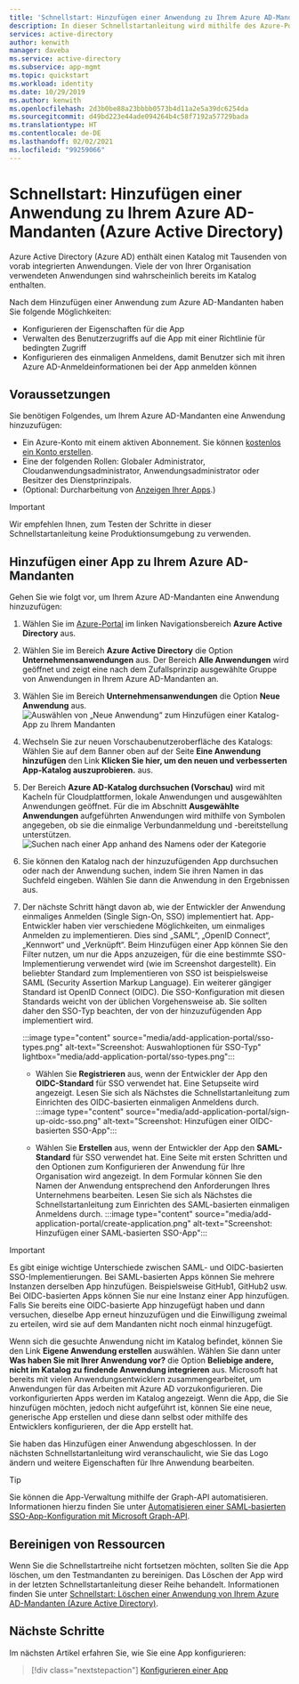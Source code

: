 ```yaml
---
title: 'Schnellstart: Hinzufügen einer Anwendung zu Ihrem Azure AD-Mandanten (Azure Active Directory)'
description: In dieser Schnellstartanleitung wird mithilfe des Azure-Portals eine Kataloganwendung zu Ihrem Azure Active Directory-Mandanten (Azure AD) hinzugefügt.
services: active-directory
author: kenwith
manager: daveba
ms.service: active-directory
ms.subservice: app-mgmt
ms.topic: quickstart
ms.workload: identity
ms.date: 10/29/2019
ms.author: kenwith
ms.openlocfilehash: 2d3b0be88a23bbbb0573b4d11a2e5a39dc6254da
ms.sourcegitcommit: d49bd223e44ade094264b4c58f7192a57729bada
ms.translationtype: HT
ms.contentlocale: de-DE
ms.lasthandoff: 02/02/2021
ms.locfileid: "99259066"
---
```

# <a name="quickstart-add-an-application-to-your-azure-active-directory-azure-ad-tenant"></a>Schnellstart: Hinzufügen einer Anwendung zu Ihrem Azure AD-Mandanten (Azure Active Directory)

Azure Active Directory (Azure AD) enthält einen Katalog mit Tausenden von vorab integrierten Anwendungen. Viele der von Ihrer Organisation verwendeten Anwendungen sind wahrscheinlich bereits im Katalog enthalten.

Nach dem Hinzufügen einer Anwendung zum Azure AD-Mandanten haben Sie folgende Möglichkeiten:

- Konfigurieren der Eigenschaften für die App
- Verwalten des Benutzerzugriffs auf die App mit einer Richtlinie für bedingten Zugriff
- Konfigurieren des einmaligen Anmeldens, damit Benutzer sich mit ihren Azure AD-Anmeldeinformationen bei der App anmelden können

## <a name="prerequisites"></a>Voraussetzungen

Sie benötigen Folgendes, um Ihrem Azure AD-Mandanten eine Anwendung hinzuzufügen:

- Ein Azure-Konto mit einem aktiven Abonnement. Sie können [kostenlos ein Konto erstellen](https://azure.microsoft.com/free/?WT.mc_id=A261C142F).
- Eine der folgenden Rollen: Globaler Administrator, Cloudanwendungsadministrator, Anwendungsadministrator oder Besitzer des Dienstprinzipals.
- (Optional: Durcharbeitung von [Anzeigen Ihrer Apps](view-applications-portal.md).)

>[!IMPORTANT]
>Wir empfehlen Ihnen, zum Testen der Schritte in dieser Schnellstartanleitung keine Produktionsumgebung zu verwenden.

## <a name="add-an-app-to-your-azure-ad-tenant"></a>Hinzufügen einer App zu Ihrem Azure AD-Mandanten

Gehen Sie wie folgt vor, um Ihrem Azure AD-Mandanten eine Anwendung hinzuzufügen:

1. Wählen Sie im [Azure-Portal](https://portal.azure.com) im linken Navigationsbereich **Azure Active Directory** aus.
2. Wählen Sie im Bereich **Azure Active Directory** die Option **Unternehmensanwendungen** aus. Der Bereich **Alle Anwendungen** wird geöffnet und zeigt eine nach dem Zufallsprinzip ausgewählte Gruppe von Anwendungen in Ihrem Azure AD-Mandanten an.
3. Wählen Sie im Bereich **Unternehmensanwendungen** die Option **Neue Anwendung** aus. 
    ![Auswählen von „Neue Anwendung“ zum Hinzufügen einer Katalog-App zu Ihrem Mandanten](media/add-application-portal/new-application.png)
4. Wechseln Sie zur neuen Vorschaubenutzeroberfläche des Katalogs: Wählen Sie auf dem Banner oben auf der Seite **Eine Anwendung hinzufügen** den Link **Klicken Sie hier, um den neuen und verbesserten App-Katalog auszuprobieren.** aus.
5. Der Bereich **Azure AD-Katalog durchsuchen (Vorschau)** wird mit Kacheln für Cloudplattformen, lokale Anwendungen und ausgewählten Anwendungen geöffnet. Für die im Abschnitt **Ausgewählte Anwendungen** aufgeführten Anwendungen wird mithilfe von Symbolen angegeben, ob sie die einmalige Verbundanmeldung und -bereitstellung unterstützen. 
    ![Suchen nach einer App anhand des Namens oder der Kategorie](media/add-application-portal/browse-gallery.png)
6. Sie können den Katalog nach der hinzuzufügenden App durchsuchen oder nach der Anwendung suchen, indem Sie ihren Namen in das Suchfeld eingeben. Wählen Sie dann die Anwendung in den Ergebnissen aus. 
7. Der nächste Schritt hängt davon ab, wie der Entwickler der Anwendung einmaliges Anmelden (Single Sign-On, SSO) implementiert hat. App-Entwickler haben vier verschiedene Möglichkeiten, um einmaliges Anmelden zu implementieren. Dies sind „SAML“, „OpenID Connect“, „Kennwort“ und „Verknüpft“. Beim Hinzufügen einer App können Sie den Filter nutzen, um nur die Apps anzuzeigen, für die eine bestimmte SSO-Implementierung verwendet wird (wie im Screenshot dargestellt). Ein beliebter Standard zum Implementieren von SSO ist beispielsweise SAML (Security Assertion Markup Language). Ein weiterer gängiger Standard ist OpenID Connect (OIDC). Die SSO-Konfiguration mit diesen Standards weicht von der üblichen Vorgehensweise ab. Sie sollten daher den SSO-Typ beachten, der von der hinzuzufügenden App implementiert wird.

    :::image type="content" source="media/add-application-portal/sso-types.png" alt-text="Screenshot: Auswahloptionen für SSO-Typ" lightbox="media/add-application-portal/sso-types.png":::

    - Wählen Sie **Registrieren** aus, wenn der Entwickler der App den **OIDC-Standard** für SSO verwendet hat. Eine Setupseite wird angezeigt. Lesen Sie sich als Nächstes die Schnellstartanleitung zum Einrichten des OIDC-basierten einmaligen Anmeldens durch.
    :::image type="content" source="media/add-application-portal/sign-up-oidc-sso.png" alt-text="Screenshot: Hinzufügen einer OIDC-basierten SSO-App":::

    - Wählen Sie **Erstellen** aus, wenn der Entwickler der App den **SAML-Standard** für SSO verwendet hat. Eine Seite mit ersten Schritten und den Optionen zum Konfigurieren der Anwendung für Ihre Organisation wird angezeigt. In dem Formular können Sie den Namen der Anwendung entsprechend den Anforderungen Ihres Unternehmens bearbeiten. Lesen Sie sich als Nächstes die Schnellstartanleitung zum Einrichten des SAML-basierten einmaligen Anmeldens durch.
    :::image type="content" source="media/add-application-portal/create-application.png" alt-text="Screenshot: Hinzufügen einer SAML-basierten SSO-App":::


> [!IMPORTANT]
> Es gibt einige wichtige Unterschiede zwischen SAML- und OIDC-basierten SSO-Implementierungen. Bei SAML-basierten Apps können Sie mehrere Instanzen derselben App hinzufügen. Beispielsweise GitHub1, GitHub2 usw. Bei OIDC-basierten Apps können Sie nur eine Instanz einer App hinzufügen. Falls Sie bereits eine OIDC-basierte App hinzugefügt haben und dann versuchen, dieselbe App erneut hinzuzufügen und die Einwilligung zweimal zu erteilen, wird sie auf dem Mandanten nicht noch einmal hinzugefügt.

Wenn sich die gesuchte Anwendung nicht im Katalog befindet, können Sie den Link **Eigene Anwendung erstellen** auswählen. Wählen Sie dann unter **Was haben Sie mit Ihrer Anwendung vor?** die Option **Beliebige andere, nicht im Katalog zu findende Anwendung integrieren** aus. Microsoft hat bereits mit vielen Anwendungsentwicklern zusammengearbeitet, um Anwendungen für das Arbeiten mit Azure AD vorzukonfigurieren. Die vorkonfigurierten Apps werden im Katalog angezeigt. Wenn die App, die Sie hinzufügen möchten, jedoch nicht aufgeführt ist, können Sie eine neue, generische App erstellen und diese dann selbst oder mithilfe des Entwicklers konfigurieren, der die App erstellt hat.

Sie haben das Hinzufügen einer Anwendung abgeschlossen. In der nächsten Schnellstartanleitung wird veranschaulicht, wie Sie das Logo ändern und weitere Eigenschaften für Ihre Anwendung bearbeiten.

> [!TIP]
> Sie können die App-Verwaltung mithilfe der Graph-API automatisieren. Informationen hierzu finden Sie unter [Automatisieren einer SAML-basierten SSO-App-Konfiguration mit Microsoft Graph-API](/graph/application-saml-sso-configure-api).

## <a name="clean-up-resources"></a>Bereinigen von Ressourcen

Wenn Sie die Schnellstartreihe nicht fortsetzen möchten, sollten Sie die App löschen, um den Testmandanten zu bereinigen. Das Löschen der App wird in der letzten Schnellstartanleitung dieser Reihe behandelt. Informationen finden Sie unter [Schnellstart: Löschen einer Anwendung von Ihrem Azure AD-Mandanten (Azure Active Directory)](delete-application-portal.md).

## <a name="next-steps"></a>Nächste Schritte

Im nächsten Artikel erfahren Sie, wie Sie eine App konfigurieren:
> [!div class="nextstepaction"]
> [Konfigurieren einer App](add-application-portal-configure.md)